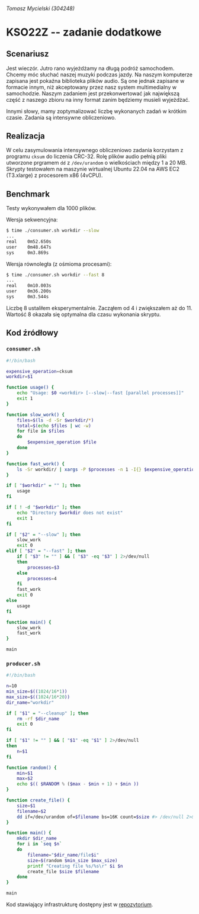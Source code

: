 ###### Tomasz Mycielski (304248)

# KSO22Z -- zadanie dodatkowe

## Scenariusz

Jest wieczór. Jutro rano wyjeżdżamy na długą podróż samochodem. Chcemy móc słuchać naszej muzyki podczas jazdy. Na naszym komputerze zapisana jest pokaźna biblioteka plików audio. Są one jednak zapisane w formacie innym, niż akceptowany przez nasz system multimedialny w samochodzie. Naszym zadaniem jest przekonwertować jak największą część z naszego zbioru na inny format zanim będziemy musieli wyjeżdżać. 


Innymi słowy, mamy zoptymalizować liczbę wykonanych zadań w krótkim czasie. Zadania są intensywne obliczeniowo.


## Realizacja

W celu zasymulowania intensywnego obliczeniowo zadania korzystam z programu `cksum` do liczenia CRC-32. Rolę plików audio pełnią pliki utworzone prgramem `dd` z `/dev/urandom` o wielkościach między 1 a 20 MB. Skrypty testowałem na maszynie wirtualnej Ubuntu 22.04 na AWS EC2 (T3.xlarge) z procesorem x86 (4vCPU). 

## Benchmark

Testy wykonywałem dla 1000 plików.

Wersja sekwencyjna:

```bash
$ time ./consumer.sh workdir --slow
...
real    0m52.650s
user    0m48.647s
sys     0m3.869s
```

Wersja równoległa (z ośmioma procesami):

```bash
$ time ./consumer.sh workdir --fast 8
...
real    0m10.003s
user    0m36.200s
sys     0m3.544s
```
Liczbę 8 ustaliłem eksperymentalnie. Zacząłem od 4 i zwiększałem aż do 11. Wartość 8 okazała się optymalna dla czasu wykonania skryptu.

## Kod źródłowy

### `consumer.sh`

```bash
#!/bin/bash

expensive_operation=cksum
workdir=$1

function usage() {
    echo "Usage: $0 <workdir> [--slow|--fast [parallel processes]]"
    exit 1
}

function slow_work() {
    files=$(ls -d -Sr $workdir/*)
    total=$(echo $files | wc -w)
    for file in $files
    do
        $expensive_operation $file
    done
}

function fast_work() {
    ls -Sr workdir/ | xargs -P $processes -n 1 -I{} $expensive_operation ./$workdir/{}
}

if [ "$workdir" = "" ]; then
    usage
fi

if [ ! -d "$workdir" ]; then
    echo "Directory $workdir does not exist"
    exit 1
fi

if [ "$2" = "--slow" ]; then
    slow_work
    exit 0
elif [ "$2" = "--fast" ]; then
    if [ "$3" != "" ] && [ "$3" -eq "$3" ] 2>/dev/null
    then
        processes=$3
    else
        processes=4
    fi
    fast_work
    exit 0
else
    usage
fi

function main() {
    slow_work
    fast_work
}

main
```

### `producer.sh`

```bash
#!/bin/bash

n=10
min_size=$((1024/16*1))
max_size=$((1024/16*20))
dir_name="workdir"

if [ "$1" = "--cleanup" ]; then
    rm -rf $dir_name
    exit 0
fi

if [ "$1" != "" ] && [ "$1" -eq "$1" ] 2>/dev/null
then
    n=$1
fi

function random() {
    min=$1
    max=$2
    echo $(( $RANDOM % ($max - $min + 1) + $min ))
}

function create_file() {
    size=$1
    filename=$2
    dd if=/dev/urandom of=$filename bs=16K count=$size #> /dev/null 2>&1
}

function main() {
    mkdir $dir_name
    for i in `seq $n`
    do
        filename="$dir_name/file$i"
        size=$(random $min_size $max_size)
        printf "Creating file %s/%s\r" $i $n
        create_file $size $filename
    done
}

main
```

Kod stawiający infrastrukturę dostępny jest w [repozytorium](https://github.com/mycielski/kso22z-bonus-task).
